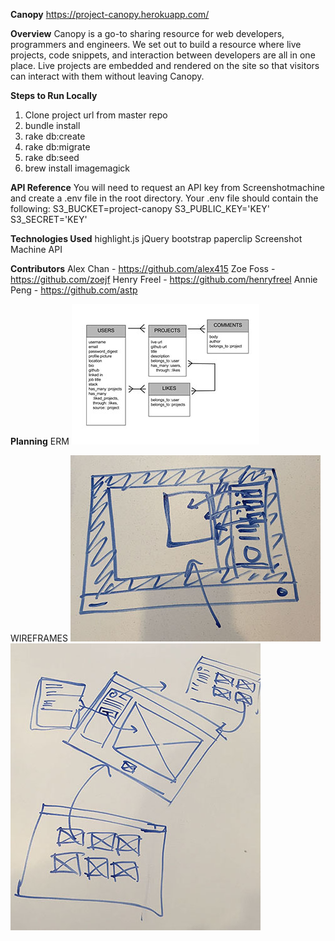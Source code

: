**Canopy**
https://project-canopy.herokuapp.com/

**Overview**
Canopy is a go-to sharing resource for web developers, programmers and engineers. We set out to build a resource where live projects, code snippets, and interaction between developers are all in one place. Live projects are embedded and rendered on the site so that visitors can interact with them without leaving Canopy.

**Steps to Run Locally**
1. Clone project url from master repo
2. bundle install
3. rake db:create
4. rake db:migrate
5. rake db:seed
6. brew install imagemagick

**API Reference**
You will need to request an API key from Screenshotmachine and create a .env file in the root directory. Your .env file should contain the following:
S3_BUCKET=project-canopy
S3_PUBLIC_KEY='KEY'
S3_SECRET='KEY'

**Technologies Used**
highlight.js
jQuery
bootstrap
paperclip
Screenshot Machine API

**Contributors**
Alex Chan - https://github.com/alex415
Zoe Foss - https://github.com/zoejf
Henry Freel - https://github.com/henryfreel
Annie Peng - https://github.com/astp

**Planning**
ERM
![Alt text](/app/assets/images/CanopyERM.jpg "Canopy ERM")

WIREFRAMES
![Alt text](/app/assets/images/Wireframe1.jpg "Wireframe - Project Page")
![Alt text](/app/assets/images/Wireframe2.jpg "Wireframe - Project Flow")
